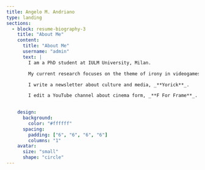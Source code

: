 ```yaml
---
title: Angelo M. Andriano
type: landing
sections:
  - block: resume-biography-3
    title: "About Me"
    content:
      title: "About Me"
      username: "admin"
      text: |
        I am a PhD student at IULM University, Milan.

        My current research focuses on the theme of irony in videogames and the way in which videogames foster anti anthopocentric imagination. 

        I write a newsletter about culture and media, _**Yorick**_.

        I edit a YouTube channel about cinema form, _**F For Frame**_.
        

    design:
      background:
        color: "#ffffff"
      spacing:
        padding: ["6", "6", "6", "6"]
        columns: "1"
    avatar:
      size: "small"
      shape: "circle"
---
```


